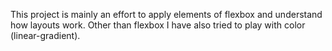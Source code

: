 This project is mainly an effort to apply elements of flexbox and understand how layouts work.
Other than flexbox I have also tried to play with color (linear-gradient).
